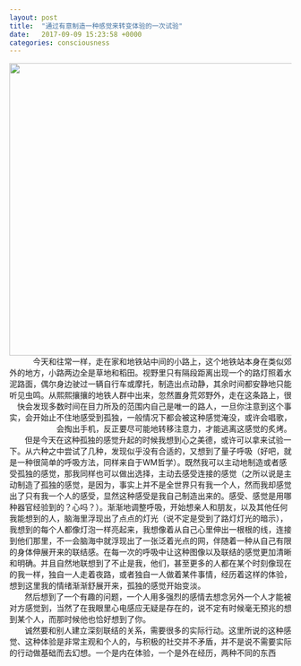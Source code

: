 ```yaml
---
layout: post
title:  "通过有意制造一种感觉来转变体验的一次试验"
date:   2017-09-09 15:23:58 +0000
categories: consciousness
---
```

<div style="text-align: right;"><a href="http://www.fengvei.com/wp-content/uploads/2017/10/heart_spot.png"><img class="alignright wp-image-453 size-full" src="http://www.fengvei.com/wp-content/uploads/2017/10/heart_spot.png" alt="" width="565" height="522" /></a>        今天和往常一样，走在家和地铁站中间的小路上，这个地铁站本身在类似郊外的地方，小路两边全是草地和稻田。视野里只有隔段距离出现一个的路灯照着水泥路面，偶尔身边驶过一辆自行车或摩托，制造出点动静，其余时间都安静地只能听见虫鸣。从熙熙攘攘的地铁人群中出来，忽然置身荒郊野外，走在这条路上，很快会发现多数时间在目力所及的范围内自己是唯一的路人，一旦你注意到这个事实，会开始止不住地感受到孤独，一般情况下都会被这种感觉淹没，或许会唱歌，会掏出手机，反正要尽可能地转移注意力，才能逃离这感觉的炙烤。</div>
<div></div>
<div>       但是今天在这种孤独的感觉升起的时候我想到心之美德，或许可以拿来试验一下。从六种之中尝试了几种，发现似乎没有合适的，又想到了量子呼吸（好吧，就是一种很简单的呼吸方法，同样来自于WM哲学）。既然我可以主动地制造或者感受孤独的感觉，那我同样也可以做出选择，主动去感受连接的感觉（之所以说是主动制造了孤独的感觉，是因为，事实上并不是全世界只有我一个人，然而我却感觉出了只有我一个人的感受，显然这种感受是我自己制造出来的。感受、感觉是用哪种器官经验到的？心吗？）。渐渐地调整呼吸，开始想亲人和朋友，以及其他任何我能想到的人，脑海里浮现出了点点的灯光（说不定是受到了路灯灯光的暗示），我想到的每个人都像灯泡一样亮起来，我想像着从自己心里伸出一根根的线，连接到他们那里，不一会脑海中就浮现出了一张泛着光点的网，伴随着一种从自己有限的身体伸展开来的联结感。在每一次的呼吸中让这种图像以及联结的感觉更加清晰和明确。并且自然地联想到了不止是我，他们，甚至更多的人都在某个时刻像现在的我一样，独自一人走着夜路，或者独自一人做着某件事情，经历着这样的体验，想到这里我的情绪渐渐舒展开来，孤独的感觉开始变淡。</div>
<div></div>
<div>       然后想到了一个有趣的问题，一个人用多强烈的感情去想念另外一个人才能被对方感觉到，当然了在我眼里心电感应无疑是存在的，说不定有时候毫无预兆的想到某个人，而那时候他也恰好想到了你。</div>
<div></div>
<div>       诚然要和别人建立深刻联结的关系，需要很多的实际行动。这里所说的这种感觉、这种体验是非常主观和个人的，与积极的社交并不矛盾，并不是说不需要实际的行动做基础而去幻想。一个是内在体验，一个是外在经历，两种不同的东西</div>